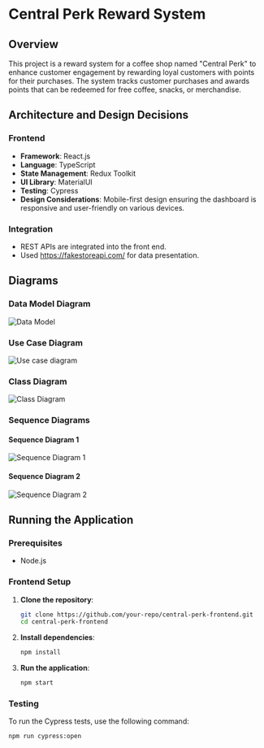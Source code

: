 # Central Perk Reward System

## Overview
This project is a reward system for a coffee shop named "Central Perk" to enhance customer engagement by rewarding loyal customers with points for their purchases. The system tracks customer purchases and awards points that can be redeemed for free coffee, snacks, or merchandise.

## Architecture and Design Decisions

### Frontend
- **Framework**: React.js
- **Language**: TypeScript
- **State Management**: Redux Toolkit
- **UI Library**: MaterialUI
- **Testing**: Cypress
- **Design Considerations**: Mobile-first design ensuring the dashboard is responsive and user-friendly on various devices.

### Integration
- REST APIs are integrated into the front end.
- Used https://fakestoreapi.com/ for data presentation.

## Diagrams

### Data Model Diagram
![Data Model](https://github.com/user-attachments/assets/29baad46-7b85-488c-a454-1d3d3a0752af)

### Use Case Diagram
![Use case diagram](https://github.com/user-attachments/assets/8931f940-16b2-4adf-bf1c-3ae35d89e255)


### Class Diagram
![Class Diagram](https://github.com/user-attachments/assets/f5c56834-7bf6-4de7-9c5d-a0da3de9ce77)


### Sequence Diagrams
#### Sequence Diagram 1
![Sequence Diagram 1](https://github.com/user-attachments/assets/37a56d2d-54b0-44df-a0de-bf46f5d0c5dc)


#### Sequence Diagram 2
![Sequence Diagram 2](https://github.com/user-attachments/assets/f8a85d0c-495c-49db-9414-ba14c12d7749)


## Running the Application

### Prerequisites
- Node.js

### Frontend Setup
1. **Clone the repository**:
    ```sh
    git clone https://github.com/your-repo/central-perk-frontend.git
    cd central-perk-frontend
    ```

2. **Install dependencies**:
    ```sh
    npm install
    ```

3. **Run the application**:
    ```sh
    npm start
    ```

### Testing
To run the Cypress tests, use the following command:
```sh
npm run cypress:open
